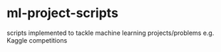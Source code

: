 # ml-project-scripts
scripts implemented to tackle machine learning projects/problems e.g. Kaggle competitions
